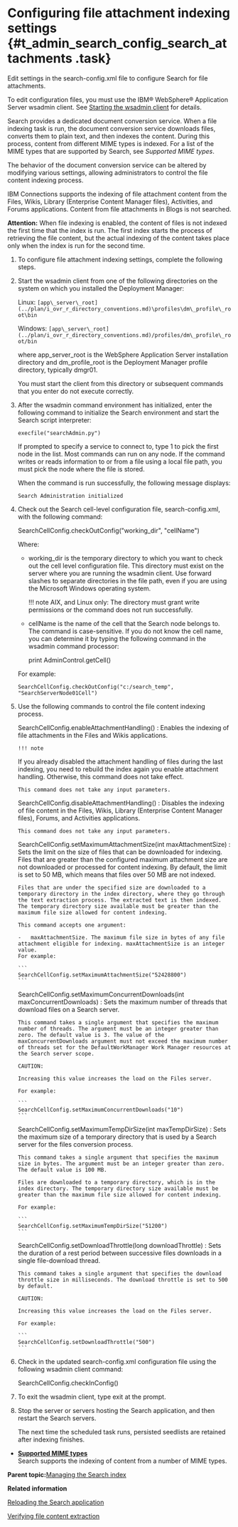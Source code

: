 # Configuring file attachment indexing settings {#t_admin_search_config_search_attachments .task}

Edit settings in the search-config.xml file to configure Search for file attachments.

To edit configuration files, you must use the IBM® WebSphere® Application Server wsadmin client. See [Starting the wsadmin client](t_admin_wsadmin_starting.md) for details.

Search provides a dedicated document conversion service. When a file indexing task is run, the document conversion service downloads files, converts them to plain text, and then indexes the content. During this process, content from different MIME types is indexed. For a list of the MIME types that are supported by Search, see *Supported MIME types*.

The behavior of the document conversion service can be altered by modifying various settings, allowing administrators to control the file content indexing process.

IBM Connections supports the indexing of file attachment content from the Files, Wikis, Library \(Enterprise Content Manager files\), Activities, and Forums applications. Content from file attachments in Blogs is not searched.

**Attention:** When file indexing is enabled, the content of files is not indexed the first time that the index is run. The first index starts the process of retrieving the file content, but the actual indexing of the content takes place only when the index is run for the second time.

1.  To configure file attachment indexing settings, complete the following steps.
2.  Start the wsadmin client from one of the following directories on the system on which you installed the Deployment Manager:

    Linux: `[app\_server\_root](../plan/i_ovr_r_directory_conventions.md)\profiles\dm\_profile\_root\bin`

    Windows: `[app\_server\_root](../plan/i_ovr_r_directory_conventions.md)/profiles/dm\_profile\_root/bin`

    where app\_server\_root is the WebSphere Application Server installation directory and dm\_profile\_root is the Deployment Manager profile directory, typically dmgr01.

    You must start the client from this directory or subsequent commands that you enter do not execute correctly.

3.  After the wsadmin command environment has initialized, enter the following command to initialize the Search environment and start the Search script interpreter:

    ```
    execfile("searchAdmin.py")
    ```

    If prompted to specify a service to connect to, type 1 to pick the first node in the list. Most commands can run on any node. If the command writes or reads information to or from a file using a local file path, you must pick the node where the file is stored.

    When the command is run successfully, the following message displays:

    ```
    Search Administration initialized
    ```

4.  Check out the Search cell-level configuration file, search-config.xml, with the following command:

    SearchCellConfig.checkOutConfig\("working\_dir", "cellName"\)

    Where:

    -   working\_dir is the temporary directory to which you want to check out the cell level configuration file. This directory must exist on the server where you are running the wsadmin client. Use forward slashes to separate directories in the file path, even if you are using the Microsoft Windows operating system.

        !!! note
    AIX, and Linux only: The directory must grant write permissions or the command does not run successfully.

    -   cellName is the name of the cell that the Search node belongs to. The command is case-sensitive. If you do not know the cell name, you can determine it by typing the following command in the wsadmin command processor:

        print AdminControl.getCell\(\)

    For example:

    ```
    SearchCellConfig.checkOutConfig("c:/search_temp", "SearchServerNode01Cell")
    ```

5.  Use the following commands to control the file content indexing process.

    SearchCellConfig.enableAttachmentHandling\(\)
    :   Enables the indexing of file attachments in the Files and Wikis applications.

        !!! note
    If you already disabled the attachment handling of files during the last indexing, you need to rebuild the index again you enable attachment handling. Otherwise, this command does not take effect.

        This command does not take any input parameters.

    SearchCellConfig.disableAttachmentHandling\(\)
    :   Disables the indexing of file content in the Files, Wikis, Library \(Enterprise Content Manager files\), Forums, and Activities applications.

        This command does not take any input parameters.

    SearchCellConfig.setMaximumAttachmentSize\(int maxAttachmentSize\)
    :   Sets the limit on the size of files that can be downloaded for indexing. Files that are greater than the configured maximum attachment size are not downloaded or processed for content indexing. By default, the limit is set to 50 MB, which means that files over 50 MB are not indexed.

        Files that are under the specified size are downloaded to a temporary directory in the index directory, where they go through the text extraction process. The extracted text is then indexed. The temporary directory size available must be greater than the maximum file size allowed for content indexing.

        This command accepts one argument:

        -   maxAttachmentSize. The maximum file size in bytes of any file attachment eligible for indexing. maxAttachmentSize is an integer value.
        For example:

        ```
        SearchCellConfig.setMaximumAttachmentSize("52428800")
        ```

    SearchCellConfig.setMaximumConcurrentDownloads\(int maxConcurrentDownloads\)
    :   Sets the maximum number of threads that download files on a Search server.

        This command takes a single argument that specifies the maximum number of threads. The argument must be an integer greater than zero. The default value is 3. The value of the maxConcurrentDownloads argument must not exceed the maximum number of threads set for the DefaultWorkManager Work Manager resources at the Search server scope.

        CAUTION:

        Increasing this value increases the load on the Files server.

        For example:

        ```
        SearchCellConfig.setMaximumConcurrentDownloads("10")
        ```

    SearchCellConfig.setMaximumTempDirSize\(int maxTempDirSize\)
    :   Sets the maximum size of a temporary directory that is used by a Search server for the files conversion process.

        This command takes a single argument that specifies the maximum size in bytes. The argument must be an integer greater than zero. The default value is 100 MB.

        Files are downloaded to a temporary directory, which is in the index directory. The temporary directory size available must be greater than the maximum file size allowed for content indexing.

        For example:

        ```
        SearchCellConfig.setMaximumTempDirSize("51200")
        ```

    SearchCellConfig.setDownloadThrottle\(long downloadThrottle\)
    :   Sets the duration of a rest period between successive files downloads in a single file-download thread.

        This command takes a single argument that specifies the download throttle size in milliseconds. The download throttle is set to 500 by default.

        CAUTION:

        Increasing this value increases the load on the Files server.

        For example:

        ```
        SearchCellConfig.setDownloadThrottle("500")
        ```

6.  Check in the updated search-config.xml configuration file using the following wsadmin client command:

    SearchCellConfig.checkInConfig\(\)

7.  To exit the wsadmin client, type exit at the prompt.

8.  Stop the server or servers hosting the Search application, and then restart the Search servers.

    The next time the scheduled task runs, persisted seedlists are retained after indexing finishes.


-   **[Supported MIME types](../admin/r_admin_search_mime_types.md)**  
Search supports the indexing of content from a number of MIME types.

**Parent topic:**[Managing the Search index](../admin/c_admin_search_manage_index.md)

**Related information**  


[Reloading the Search application](../admin/t_admin_search_reload_search.md)

[Verifying file content extraction](../admin/t_admin_search_verify_file_content_extraction.md)

